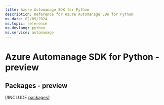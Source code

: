 ```yaml
---
title: Azure Automanage SDK for Python
description: Reference for Azure Automanage SDK for Python
ms.date: 02/09/2024
ms.topic: reference
ms.devlang: python
ms.service: automanage
---
```

# Azure Automanage SDK for Python - preview
## Packages - preview
[!INCLUDE [packages](automanage-index.md)]